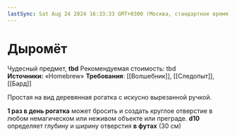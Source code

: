 ```yaml
---
lastSync: Sat Aug 24 2024 16:33:33 GMT+0300 (Москва, стандартное время)
---
```

# Дыромёт

Чудесный предмет, **tbd**
Рекомендуемая стоимость: tbd
**Источники:** «Homebrew»
**Требования**: [[Волшебник]], [[Следопыт]], [[Бард]]

Простая на вид деревянная рогатка с искусно вырезанной ручкой.

**1 раз в день рогатка** может бросить и создать круглое отверстие в любом немагическом или неживом объекте или преграде. **d10** определяет глубину и ширину отверстия **в футах** (30 см)